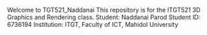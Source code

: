 Welcome to TGT521_Naddanai
This repository is for the ITGT521 3D Graphics and Rendering class.
Student: Naddanai Parod
Student ID: 6736194
Institution: ITGT, Faculty of ICT, Mahidol University
